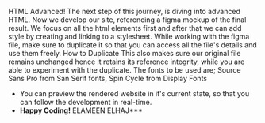 HTML Advanced!
The next step of this journey, is diving into advanced HTML.
Now we develop our site, referencing a figma mockup of the final result.
We focus on all the html elements first and after that we can add style by creating and linking to a stylesheet.
While working with the figma file, make sure to duplicate it so that you can access all the file's details and use them freely. How to Duplicate
This also makes sure our original file remains unchanged hence it retains its reference integrity, while you are able to experiment with the duplicate.
The fonts to be used are;
Source Sans Pro from San Serif fonts,
Spin Cycle from Display Fonts

- You can preview the rendered website in it's current state, so that you can follow the development in real-time.
- **Happy Coding!** 
ELAMEEN ELHAJ***
